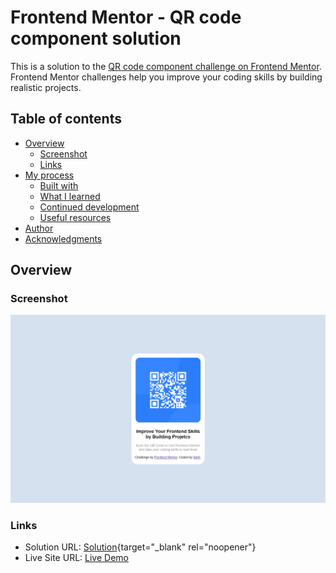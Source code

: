 # Frontend Mentor - QR code component solution

This is a solution to the [QR code component challenge on Frontend Mentor](https://www.frontendmentor.io/challenges/qr-code-component-iux_sIO_H). Frontend Mentor challenges help you improve your coding skills by building realistic projects.

## Table of contents

- [Overview](#overview)
  - [Screenshot](#screenshot)
  - [Links](#links)
- [My process](#my-process)
  - [Built with](#built-with)
  - [What I learned](#what-i-learned)
  - [Continued development](#continued-development)
  - [Useful resources](#useful-resources)
- [Author](#author)
- [Acknowledgments](#acknowledgments)

## Overview

### Screenshot

![Solutions ScreenShot](./images/solution.png)

### Links

- Solution URL: [Solution](https://www.frontendmentor.io/solutions/qr-code-component-rJPVtH775){target="\_blank" rel="noopener"}
- Live Site URL: [Live Demo](https://vermillion-bavarois-855b58.netlify.app/)
